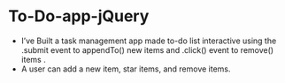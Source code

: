 # To-Do-app-jQuery
- I’ve Built a task management app made to-do list interactive using the .submit event to appendTo() new items and .click() event to remove() items . 
- A user can add a new item, star items, and remove items.
